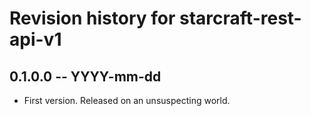 # Revision history for starcraft-rest-api-v1

## 0.1.0.0 -- YYYY-mm-dd

* First version. Released on an unsuspecting world.
